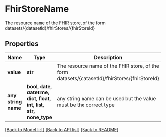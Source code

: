 # FhirStoreName

The resource name of the FHIR store, of the form datasets/{datasetId}/fhirStores/{fhirStoreId}

## Properties
Name | Type | Description | Notes
------------ | ------------- | ------------- | -------------
**value** | **str** | The resource name of the FHIR store, of the form datasets/{datasetId}/fhirStores/{fhirStoreId} | 
**any string name** | **bool, date, datetime, dict, float, int, list, str, none_type** | any string name can be used but the value must be the correct type | [optional]

[[Back to Model list]](../README.md#documentation-for-models) [[Back to API list]](../README.md#documentation-for-api-endpoints) [[Back to README]](../README.md)


